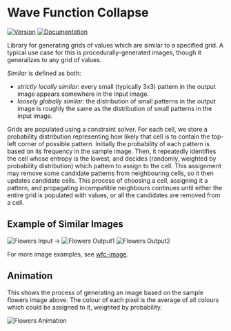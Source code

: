 # Wave Function Collapse

[![Version](https://img.shields.io/crates/v/wfc.svg)](https://crates.io/crates/wfc)
[![Documentation](https://docs.rs/wfc/badge.svg)](https://docs.rs/wfc)

Library for generating grids of values which are similar to a specified grid.
A typical use case for this is procedurally-generated images, though it generalizes
to any grid of values.

*Similar* is defined as both:
 - *strictly locally similar*: every small (typically 3x3) pattern in the output
   image appears somewhere in the input image.
 - *loosely globally similar*: the distribution of small patterns in the output
   image is roughly the same as the distribution of small patterns in the input
   image.

Grids are populated using a constraint solver. For each cell, we store a probability
distribution representing how likely that cell is to contain the top-left corner of
possible pattern. Initially the probability of each pattern is based on its frequency
in the sample image. Then, it repeatedly identifies the cell whose entropy is the lowest,
and decides (randomly, weighted by probability distribution) which pattern to assign to
the cell. This assignment may remove some candidate patterns from neighbouring cells,
so it then updates candidate cells. This process of choosing a cell, assigning it a
pattern, and propagating incompatible neighbours continues until either the entire grid
is populated with values, or all the candidates are removed from a cell.

## Example of Similar Images

![Flowers Input](/images/flowers.png)
->
![Flowers Output1](/images/flowers-output1.png)
![Flowers Output2](/images/flowers-output2.png)

For more image examples, see [wfc-image](https://github.com/gridbugs/wfc/tree/master/wfc-image).

## Animation

This shows the process of generating an image based on the sample flowers image above.
The colour of each pixel is the average of all colours which could be assigned to it,
weighted by probability.

![Flowers Animation](/images/flowers-animate.gif)
